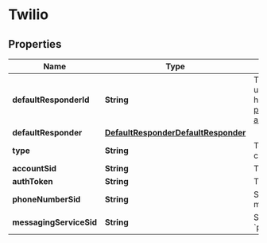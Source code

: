 

# Twilio


## Properties

| Name | Type | Description | Notes |
|------------ | ------------- | ------------- | -------------|
|**defaultResponderId** | **String** | The default responder ID for the integration. This is the ID of the responder that will be used to send messages to the user. For more information, refer to the &lt;a href&#x3D;\&quot;https://developer.zendesk.com/documentation/conversations/messaging-platform/programmable-conversations/switchboard/#default-integration-assignment\&quot;&gt;Switchboard guide&lt;/a&gt;.  |  [optional] |
|**defaultResponder** | [**DefaultResponderDefaultResponder**](DefaultResponderDefaultResponder.md) |  |  [optional] |
|**type** | **String** | To configure a Twilio integration, acquire the required information from the user and call the Create Integration endpoint.  |  [optional] |
|**accountSid** | **String** | Twilio Account SID. |  |
|**authToken** | **String** | Twilio Auth Token. |  |
|**phoneNumberSid** | **String** | SID for specific phone number. One of &#x60;messagingServiceSid&#x60; or &#x60;phoneNumberSid&#x60; must be provided when creating a Twilio integration. |  [optional] |
|**messagingServiceSid** | **String** | SID for specific messaging service. One of &#x60;messagingServiceSid&#x60; or &#x60;phoneNumberSid&#x60; must be provided when creating a Twilio integration. |  [optional] |



